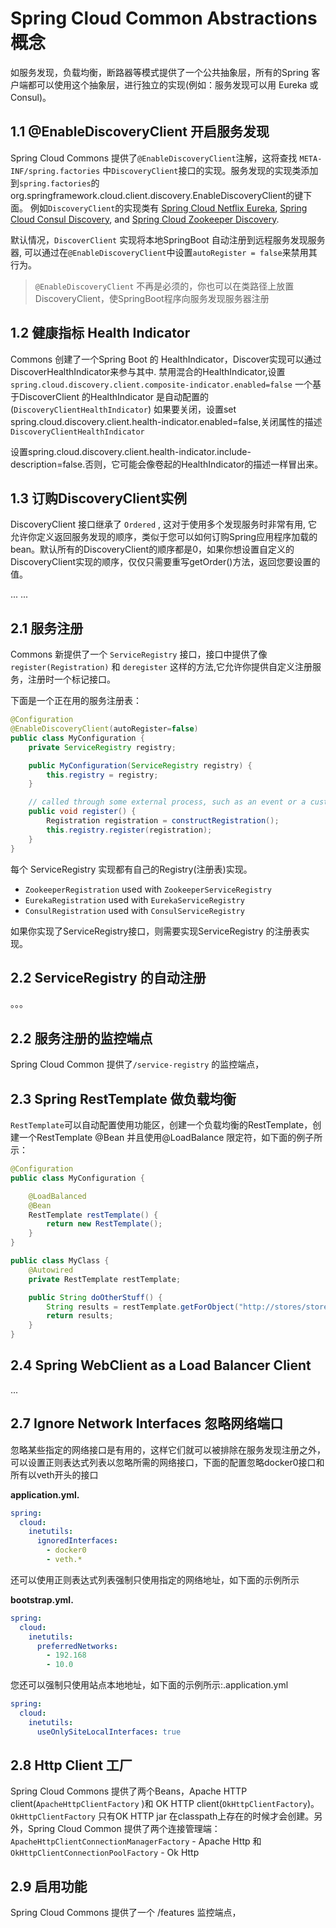 # Spring Cloud Common Abstractions 概念

如服务发现，负载均衡，断路器等模式提供了一个公共抽象层，所有的Spring 客户端都可以使用这个抽象层，进行独立的实现(例如：服务发现可以用 Eureka 或 Consul)。

## 1.1 @EnableDiscoveryClient 开启服务发现

Spring Cloud Commons 提供了`@EnableDiscoveryClient`注解，这将查找 `META-INF/spring.factories` 中`DiscoveryClient`接口的实现。服务发现的实现类添加到`spring.factories`的org.springframework.cloud.client.discovery.EnableDiscoveryClient的键下面。 例如`DiscoveryClient`的实现类有  [Spring Cloud Netflix Eureka](https://cloud.spring.io/spring-cloud-netflix/), [Spring Cloud Consul Discovery](https://cloud.spring.io/spring-cloud-consul/), and [Spring Cloud Zookeeper Discovery](https://cloud.spring.io/spring-cloud-zookeeper/).

默认情况，`DiscoverClient` 实现将本地SpringBoot 自动注册到远程服务发现服务器, 可以通过在`@EnableDiscoveryClient`中设置`autoRegister = false`来禁用其行为。

> `@EnableDiscoveryClient` 不再是必须的，你也可以在类路径上放置DiscoveryClient，使SpringBoot程序向服务发现服务器注册



## 1.2 健康指标 Health Indicator

Commons 创建了一个Spring Boot 的 HealthIndicator，Discover实现可以通过DiscoverHealthIndicator来参与其中. 禁用混合的HealthIndicator,设置`spring.cloud.discovery.client.composite-indicator.enabled=false` 一个基于DiscoverClient 的HealthIndicator 是自动配置的(`DiscoveryClientHealthIndicator`) 如果要关闭，设置set spring.cloud.discovery.client.health-indicator.enabled=false,关闭属性的描述`DiscoveryClientHealthIndicator` 

设置spring.cloud.discovery.client.health-indicator.include-description=false.否则，它可能会像卷起的HealthIndicator的描述一样冒出来。



## 1.3  订购DiscoveryClient实例

DiscoveryClient 接口继承了 `Ordered` , 这对于使用多个发现服务时非常有用, 它允许你定义返回服务发现的顺序，类似于您可以如何订购Spring应用程序加载的bean。默认所有的DiscoveryClient的顺序都是0，如果你想设置自定义的DiscoveryClient实现的顺序，仅仅只需要重写getOrder()方法，返回您要设置的值。 

... ... 

## 2.1 服务注册

Commons 新提供了一个 `ServiceRegistry` 接口，接口中提供了像 `register(Registration)` 和 `deregister` 这样的方法,它允许你提供自定义注册服务，注册时一个标记接口。

下面是一个正在用的服务注册表：

```java
@Configuration
@EnableDiscoveryClient(autoRegister=false)
public class MyConfiguration {
    private ServiceRegistry registry;

    public MyConfiguration(ServiceRegistry registry) {
        this.registry = registry;
    }

    // called through some external process, such as an event or a custom actuator endpoint
    public void register() {
        Registration registration = constructRegistration();
        this.registry.register(registration);
    }
}
```

每个 ServiceRegistry 实现都有自己的Registry(注册表)实现。

- `ZookeeperRegistration` used with `ZookeeperServiceRegistry`
- `EurekaRegistration` used with `EurekaServiceRegistry`
- `ConsulRegistration` used with `ConsulServiceRegistry`

如果你实现了ServiceRegistry接口，则需要实现ServiceRegistry 的注册表实现。

## 2.2 ServiceRegistry 的自动注册

。。。

## 2.2 服务注册的监控端点

Spring Cloud Common 提供了`/service-registry` 的监控端点，

## 2.3 Spring RestTemplate 做负载均衡

`RestTemplate`可以自动配置使用功能区，创建一个负载均衡的RestTemplate，创建一个RestTemplate @Bean 并且使用@LoadBalance 限定符，如下面的例子所示：

```java
@Configuration
public class MyConfiguration {

    @LoadBalanced
    @Bean
    RestTemplate restTemplate() {
        return new RestTemplate();
    }
}

public class MyClass {
    @Autowired
    private RestTemplate restTemplate;

    public String doOtherStuff() {
        String results = restTemplate.getForObject("http://stores/stores", String.class);
        return results;
    }
}
```

## 2.4 Spring WebClient as a Load Balancer Client

...

## 2.7 Ignore Network Interfaces 忽略网络端口

忽略某些指定的网络接口是有用的，这样它们就可以被排除在服务发现注册之外，可以设置正则表达式列表以忽略所需的网络接口，下面的配置忽略docker0接口和所有以veth开头的接口

**application.yml.** 

```yaml
spring:
  cloud:
    inetutils:
      ignoredInterfaces:
        - docker0
        - veth.*
```

还可以使用正则表达式列表强制只使用指定的网络地址，如下面的示例所示

**bootstrap.yml.** 

```yaml
spring:
  cloud:
    inetutils:
      preferredNetworks:
        - 192.168
        - 10.0
```

您还可以强制只使用站点本地地址，如下面的示例所示:.application.yml

```yaml
spring:
  cloud:
    inetutils:
      useOnlySiteLocalInterfaces: true
```

## 2.8 Http Client 工厂

Spring Cloud Commons 提供了两个Beans，Apache HTTP client(`ApacheHttpClientFactory` )和 OK HTTP client(`OkHttpClientFactory`)。`OkHttpClientFactory` 只有OK HTTP jar 在classpath上存在的时候才会创建。另外，Spring Cloud Common 提供了两个连接管理端：`ApacheHttpClientConnectionManagerFactory` - Apache Http  和 `OkHttpClientConnectionPoolFactory` - Ok Http 

## 2.9 启用功能 

Spring Cloud Commons 提供了一个 /features 监控端点，